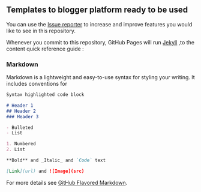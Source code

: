 ## Templates to blogger platform ready to be used

You can use the [Issue reporter](https://github.com/LaPrInMedi-Studio/themes-of-blogspot/issues/new) to increase and improve features you would like to see in this repository.

Whenever you commit to this repository, GitHub Pages will run [Jekyll](https://jekyllrb.com/) ,to the content quick reference guide :

### Markdown

Markdown is a lightweight and easy-to-use syntax for styling your writing. It includes conventions for

```markdown
Syntax highlighted code block

# Header 1
## Header 2
### Header 3

- Bulleted
- List

1. Numbered
2. List

**Bold** and _Italic_ and `Code` text

[Link](url) and ![Image](src)
```

For more details see [GitHub Flavored Markdown](https://guides.github.com/features/mastering-markdown/).
